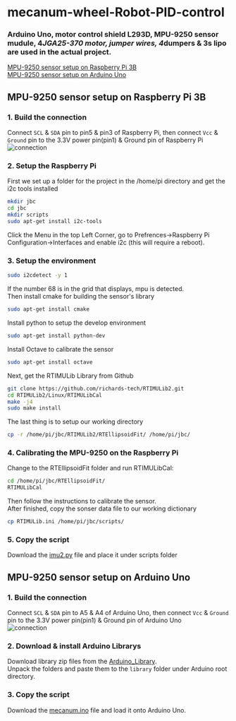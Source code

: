 mecanum-wheel-Robot-PID-control
====
### Arduino Uno, motor control shield L293D, MPU-9250 sensor mudule, 4*JGA25-370 motor, jumper wires, 4*dumpers & 3s lipo are used in the actual project.
[MPU-9250 sensor setup on Raspberry Pi 3B](#mpu-9250-sensor-setup-on-raspberry-pi-3b)<br>
[MPU-9250 sensor setup on Arduino Uno](#mpu-9250-sensor-setup-on-arduino-uno)<br>
## MPU-9250 sensor setup on Raspberry Pi 3B
### 1. Build the connection
Connect `SCL` & `SDA` pin to pin5 & pin3 of Raspberry Pi, then connect `Vcc` & `Ground` pin to the 3.3V power pin(pin1) & Ground pin of Raspberry Pi<br>
![connection](https://github.com/qooiprww/mecanum-wheel-Robot-PID-control/blob/master/raspberry-pi-mpu6050-six-axis-gyro-accelerometer-5.jpg "MPU-9250 & Raspberry Pi")
### 2. Setup the Raspberry Pi
First we set up a folder for the project in the /home/pi directory and get the i2c tools installed
```Bash 
mkdir jbc
cd jbc
mkdir scripts
sudo apt-get install i2c-tools
```
Click the Menu in the top Left Corner, go to Prefrences->Raspberry Pi Configuration->Interfaces and enable i2c (this will require a reboot).<br>
### 3. Setup the environment
```Bash
sudo i2cdetect -y 1
   ```
If the number 68 is in the grid that displays, mpu is detected.<br>
Then install cmake for building the sensor's library
```Bash 
sudo apt-get install cmake
```
Install python to setup the develop environment
```Bash 
sudo apt-get install python-dev
```
Install Octave to calibrate the sensor
```Bash 
sudo apt-get install octave
```
Next, get the RTIMULib Library from Github
```Bash 
git clone https://github.com/richards-tech/RTIMULib2.git
cd RTIMULib2/Linux/RTIMULibCal
make -j4
sudo make install
```
The last thing is to setup our working directory
```Bash 
cp -r /home/pi/jbc/RTIMULib2/RTEllipsoidFit/ /home/pi/jbc/
```

### 4. Calibrating the MPU-9250 on the Raspberry Pi
Change to the RTEllipsoidFit folder and run RTIMULibCal:
```Bash 
cd /home/pi/jbc/RTEllipsoidFit/
RTIMULibCal
```
Then follow the instructions to calibrate the sensor.<br>
After finished, copy the sonser data file to our working dictionary
```Bash 
cp RTIMULib.ini /home/pi/jbc/scripts/
```

### 5. Copy the script
Download the [imu2.py](https://github.com/qooiprww/mecanum-wheel-Robot-PID-control/blob/master/imu2.py) file and place it under scripts folder<br>
## MPU-9250 sensor setup on Arduino Uno
### 1. Build the connection
Connect `SCL` & `SDA` pin to A5 & A4 of Arduino Uno, then connect `Vcc` & `Ground` pin to the 3.3V power pin(pin1) & Ground pin of Arduino Uno<br>
![connection](https://github.com/qooiprww/mecanum-wheel-Robot-PID-control/blob/master/arduino-and-mpu9250.png "MPU-9250 & Arduino")<br>
### 2. Download & install Arduino Librarys
Download library zip files from the [Arduino_Library](https://github.com/qooiprww/mecanum-wheel-Robot-PID-control/blob/master/Arduino_Library).<br>
Unpack the folders and paste them to the `library` folder under Arduino root directory.
### 3. Copy the script
Download the [mecanum.ino](https://github.com/qooiprww/mecanum-wheel-Robot-PID-control/blob/master/mecanum.ino) file and load it onto Arduino Uno.
